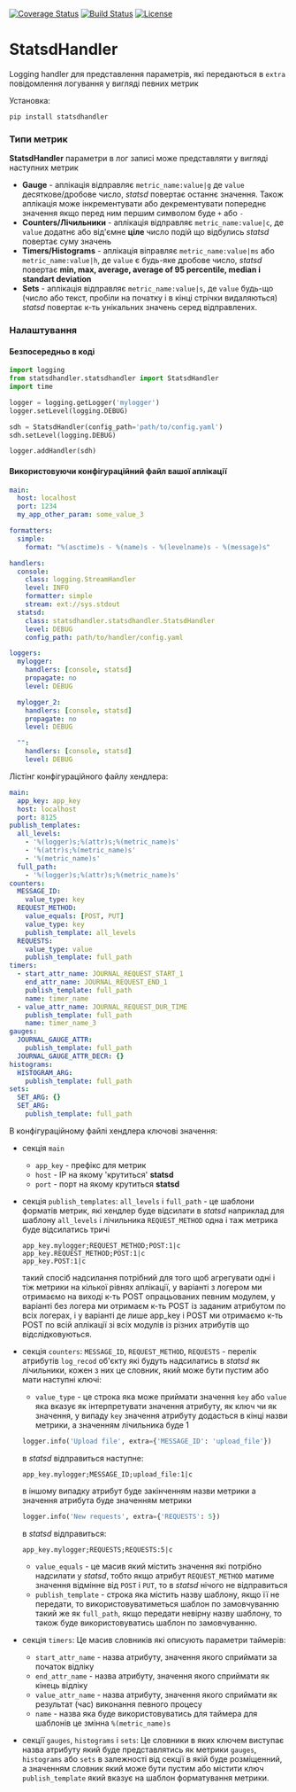 [![Coverage Status](https://coveralls.io/repos/github/openprocurement/statsdhandler/badge.svg?branch=statsite_support)](https://coveralls.io/github/openprocurement/statsdhandler?branch=statsite_support)
[![Build Status](https://travis-ci.org/openprocurement/statsdhandler.svg?branch=statsite_support)](https://travis-ci.org/openprocurement/statsdhandler)
[![License](https://img.shields.io/badge/License-Apache%202.0-blue.svg)](https://opensource.org/licenses/Apache-2.0)
# StatsdHandler

Logging handler для представлення параметрів, які передаються в `extra` повідомлення логування у вигляді певних метрик

Установка:

`pip install statsdhandler`
### Типи метрик

**StatsdHandler** параметри в лог записі може представляти у вигляді наступних метрик
  * **Gauge** - аплікація відправляє `metric_name:value|g` де `value` десяткове/дробове число,
  _statsd_ повертає останнє значення. Також аплікація може інкрементувати або декрементувати попереднє значення якщо перед ним першим символом буде `+` або `-`
  * **Counters/Лічильники** - аплікація відправляє `metric_name:value|c`, де `value` додатнє або від'ємне **ціле** число подій що відбулись
  _statsd_ повертає суму значень
  * **Timers/Histograms** - аплікація віправляє `metric_name:value|ms` або `metric_name:value|h`, де `value` є будь-яке дробове число,
  _statsd_ повертає **min, max, average, average of 95 percentile, median і standart deviation**
  * **Sets** - аплікація відправляє `metric_name:value|s`, де `value` будь-що (число або текст, пробіли на початку і в кінці стрічки видаляються)
  _statsd_ повертає к-ть унікальних значень серед відправлених.

### Налаштування
#### Безпосередньо в коді
```python
import logging
from statsdhandler.statsdhandler import StatsdHandler
import time

logger = logging.getLogger('mylogger')
logger.setLevel(logging.DEBUG)

sdh = StatsdHandler(config_path='path/to/config.yaml')
sdh.setLevel(logging.DEBUG)

logger.addHandler(sdh)
```

#### Використовуючи конфігураційний файл вашої аплікації
```yaml
main:
  host: localhost
  port: 1234
  my_app_other_param: some_value_3

formatters:
  simple:
    format: "%(asctime)s - %(name)s - %(levelname)s - %(message)s"

handlers:
  console:
    class: logging.StreamHandler
    level: INFO
    formatter: simple
    stream: ext://sys.stdout
  statsd:
    class: statsdhandler.statsdhandler.StatsdHandler
    level: DEBUG
    config_path: path/to/handler/config.yaml

loggers:
  mylogger:
    handlers: [console, statsd]
    propagate: no
    level: DEBUG

  mylogger_2:
    handlers: [console, statsd]
    propagate: no
    level: DEBUG

  "":
    handlers: [console, statsd]
    level: DEBUG
```

Лістінг конфігураційного файлу хендлера:

```yaml
main:
  app_key: app_key
  host: localhost
  port: 8125
publish_templates:
  all_levels:
    - '%(logger)s;%(attr)s;%(metric_name)s'
    - '%(attr)s;%(metric_name)s'
    - '%(metric_name)s'
  full_path:
    - '%(logger)s;%(attr)s;%(metric_name)s'
counters:
  MESSAGE_ID:
    value_type: key
  REQUEST_METHOD:
    value_equals: [POST, PUT]
    value_type: key
    publish_template: all_levels
  REQUESTS:
    value_type: value
    publish_template: full_path
timers:
  - start_attr_name: JOURNAL_REQUEST_START_1
    end_attr_name: JOURNAL_REQUEST_END_1
    publish_template: full_path
    name: timer_name
  - value_attr_name: JOURNAL_REQUEST_DUR_TIME
    publish_template: full_path
    name: timer_name_3
gauges:
  JOURNAL_GAUGE_ATTR:
    publish_template: full_path
  JOURNAL_GAUGE_ATTR_DECR: {}
histograms:
  HISTOGRAM_ARG:
    publish_template: full_path
sets:
  SET_ARG: {}
  SET_ARG:
    publish_template: full_path
```

В конфігураційному файлі хендлера ключові значення:
* секція `main`
  - `app_key` - префікс для метрик
  - `host` - ІР на якому 'крутиться' **statsd**
  - `port` - порт на якому крутиться **statsd**

* секція `publish_templates`:
  `all_levels` i `full_path` - це шаблони форматів метрик, які хендлер буде відсилати в _statsd_
  наприклад для шаблону `all_levels` і лічильника `REQUEST_METHOD` одна і таж метрика буде відсилатись тричі
  ```
  app_key.mylogger;REQUEST_METHOD;POST:1|c
  app_key.REQUEST_METHOD;POST:1|c
  app_key.POST:1|c
  ```
  такий спосіб надсилання потрібний для того щоб агрегувати одні і тіж метрики на кілької рівнях аплікації, у варіанті з логером ми отримаємо на виході к-ть POST опрацьованих певним модулем, у варіанті без логера ми отримаєм к-ть POST із заданим атрибутом по всіх логерах, і у варіанті де лише app_key i POST ми отримаємо к-ть POST по всій аплікації зі всіх модулів із різних атрибутів що відслідковуються.
* секція `counters`:
  `MESSAGE_ID`, `REQUEST_METHOD`, `REQUESTS` - перелік атрибутів `log_recod` об'єкту які будуть надсилатись в _statsd_ як лічильники, кожен з них це словник, який може бути пустим або мати наступні ключі:
  - `value_type` - це строка яка може приймати значення `key` або `value` яка вказує як інтерпретувати значення атрибуту, як ключ чи як значення, у випаду `key` значення атрибуту додасться в кінці назви метрики, а значенням лічильника буде 1
  ```python
  logger.info('Upload file', extra={'MESSAGE_ID': 'upload_file'})
  ```
  в _statsd_ відправиться наступне:
  ```
  app_key.mylogger;MESSAGE_ID;upload_file:1|c
  ```
  в іншому випадку атрибут буде закінченням назви метрики а значення атрибута буде значенням метрики
  ```python
  logger.info('New requests', extra={'REQUESTS': 5})
  ```
  в _statsd_ відправиться:
  ```
  app_key.mylogger;REQUESTS;REQUESTS:5|c
  ```
  - `value_equals` - це масив який містить значення які потрібно надсилати у _statsd_, тобто якщо атрибут `REQUEST_METHOD` матиме значення відмінне від `POST` i `PUT`, то в _statsd_ нічого не відправиться
  - `publish_template` - строка яка містить назву шаблону, якщо її не передати, то використовуватиметься шаблон по замовчуванню такий же як `full_path`, якщо передати невірну назву шаблону, то також буде використовуватись шаблон по замовчуванню.
* секція `timers`:
  Це масив словників які описують параметри таймерів:
  - `start_attr_name` - назва атрибуту, значення якого сприймати за початок відліку
  - `end_attr_name` - назва атрибуту, значення якого сприймати як кінець відліку
  - `value_attr_name` - назва атрибуту, значення якого сприймати як результат (час) виконання певного процесу
  - `name` - назва яка буде використовуватись для таймера для шаблонів це змінна `%(metric_name)s`
* секції `gauges`, `histograms` i `sets`:
  Це словники в яких ключем виступає назва атрибуту який буде представлятись як метрики `gauges`, `histograms` або `sets` в залежності від секції в якій буде розміщенний, а значенням словник який може бути пустим або містити ключ `publish_template` який вказує на шаблон форматування метрики.

